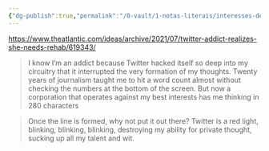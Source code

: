 ```yaml
---
{"dg-publish":true,"permalink":"/0-vault/1-notas-literais/interesses-de-pesquisa/design/","dgHomeLink":true,"dgShowLocalGraph":true,"dgShowFileTree":true,"dgEnableSearch":true}
---
```


https://www.theatlantic.com/ideas/archive/2021/07/twitter-addict-realizes-she-needs-rehab/619343/

>I know I’m an addict because Twitter hacked itself so deep into my circuitry that it interrupted the very formation of my thoughts. Twenty years of journalism taught me to hit a word count almost without checking the numbers at the bottom of the screen. But now a corporation that operates against my best interests has me thinking in 280 characters

>Once the line is formed, why not put it out there? Twitter is a red light, blinking, blinking, blinking, destroying my ability for private thought, sucking up all my talent and wit.
